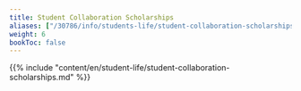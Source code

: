 ```yaml
---
title: Student Collaboration Scholarships
aliases: ["/30786/info/students-life/student-collaboration-scholarships"]
weight: 6
bookToc: false
---
```


{{% include "content/en/student-life/student-collaboration-scholarships.md" %}}